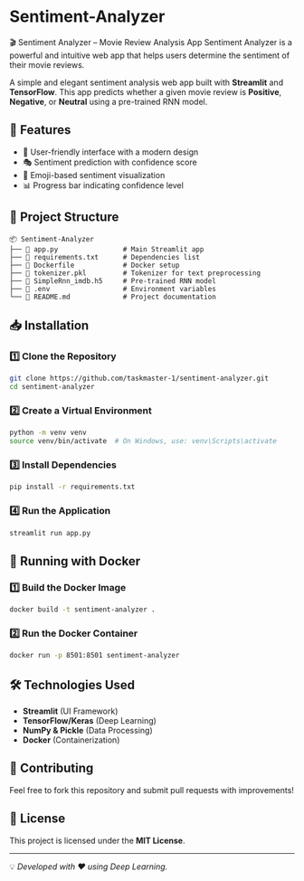# Sentiment-Analyzer
🎬 Sentiment Analyzer – Movie Review Analysis App Sentiment Analyzer is a powerful and intuitive web app that helps users determine the sentiment of their movie reviews. 

A simple and elegant sentiment analysis web app built with **Streamlit** and **TensorFlow**. This app predicts whether a given movie review is **Positive**, **Negative**, or **Neutral** using a pre-trained RNN model.

## 🚀 Features
- 📌 User-friendly interface with a modern design
- 🎭 Sentiment prediction with confidence score
- 🎯 Emoji-based sentiment visualization
- 📊 Progress bar indicating confidence level

## 📂 Project Structure
```
📦 Sentiment-Analyzer
├── 📄 app.py                # Main Streamlit app
├── 📄 requirements.txt      # Dependencies list
├── 📄 Dockerfile            # Docker setup
├── 📄 tokenizer.pkl         # Tokenizer for text preprocessing
├── 📄 SimpleRnn_imdb.h5     # Pre-trained RNN model
├── 📄 .env                  # Environment variables
└── 📄 README.md             # Project documentation
```

## 📥 Installation

### 1️⃣ Clone the Repository
```sh
git clone https://github.com/taskmaster-1/sentiment-analyzer.git
cd sentiment-analyzer
```

### 2️⃣ Create a Virtual Environment
```sh
python -m venv venv
source venv/bin/activate  # On Windows, use: venv\Scripts\activate
```

### 3️⃣ Install Dependencies
```sh
pip install -r requirements.txt
```

### 4️⃣ Run the Application
```sh
streamlit run app.py
```

## 🐳 Running with Docker

### 1️⃣ Build the Docker Image
```sh
docker build -t sentiment-analyzer .
```

### 2️⃣ Run the Docker Container
```sh
docker run -p 8501:8501 sentiment-analyzer
```

## 🛠️ Technologies Used
- **Streamlit** (UI Framework)
- **TensorFlow/Keras** (Deep Learning)
- **NumPy & Pickle** (Data Processing)
- **Docker** (Containerization)

## 🤝 Contributing
Feel free to fork this repository and submit pull requests with improvements!

## 📄 License
This project is licensed under the **MIT License**.

---

💡 *Developed with ❤️ using Deep Learning.*
